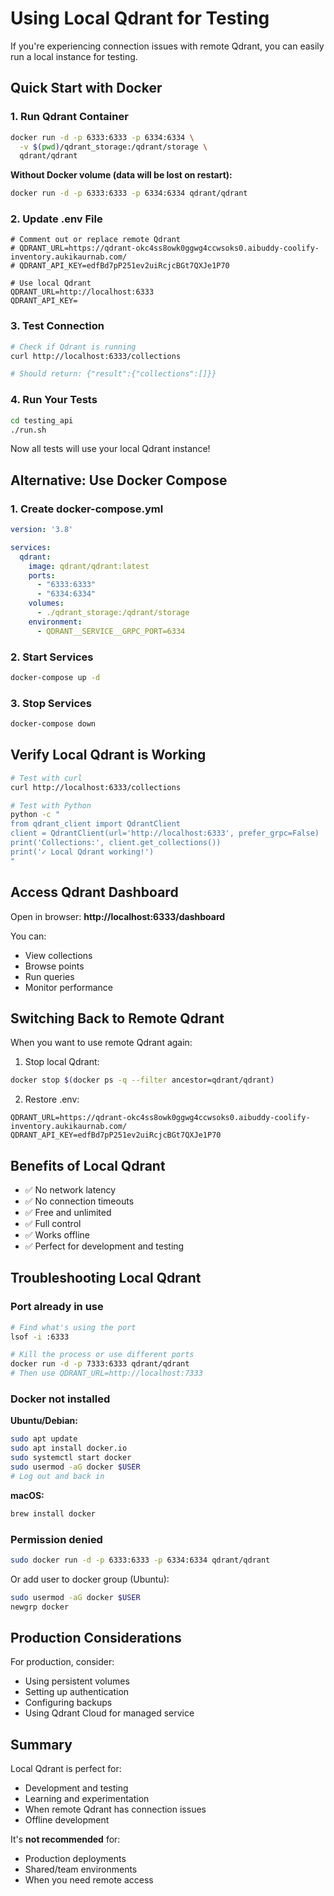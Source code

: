 # Using Local Qdrant for Testing

If you're experiencing connection issues with remote Qdrant, you can easily run a local instance for testing.

## Quick Start with Docker

### 1. Run Qdrant Container

```bash
docker run -d -p 6333:6333 -p 6334:6334 \
  -v $(pwd)/qdrant_storage:/qdrant/storage \
  qdrant/qdrant
```

**Without Docker volume (data will be lost on restart):**

```bash
docker run -d -p 6333:6333 -p 6334:6334 qdrant/qdrant
```

### 2. Update .env File

```env
# Comment out or replace remote Qdrant
# QDRANT_URL=https://qdrant-okc4ss8owk0ggwg4ccwsoks0.aibuddy-coolify-inventory.aukikaurnab.com/
# QDRANT_API_KEY=edfBd7pP251ev2uiRcjcBGt7QXJe1P70

# Use local Qdrant
QDRANT_URL=http://localhost:6333
QDRANT_API_KEY=
```

### 3. Test Connection

```bash
# Check if Qdrant is running
curl http://localhost:6333/collections

# Should return: {"result":{"collections":[]}}
```

### 4. Run Your Tests

```bash
cd testing_api
./run.sh
```

Now all tests will use your local Qdrant instance!

## Alternative: Use Docker Compose

### 1. Create docker-compose.yml

```yaml
version: '3.8'

services:
  qdrant:
    image: qdrant/qdrant:latest
    ports:
      - "6333:6333"
      - "6334:6334"
    volumes:
      - ./qdrant_storage:/qdrant/storage
    environment:
      - QDRANT__SERVICE__GRPC_PORT=6334
```

### 2. Start Services

```bash
docker-compose up -d
```

### 3. Stop Services

```bash
docker-compose down
```

## Verify Local Qdrant is Working

```bash
# Test with curl
curl http://localhost:6333/collections

# Test with Python
python -c "
from qdrant_client import QdrantClient
client = QdrantClient(url='http://localhost:6333', prefer_grpc=False)
print('Collections:', client.get_collections())
print('✓ Local Qdrant working!')
"
```

## Access Qdrant Dashboard

Open in browser: **http://localhost:6333/dashboard**

You can:

- View collections
- Browse points
- Run queries
- Monitor performance

## Switching Back to Remote Qdrant

When you want to use remote Qdrant again:

1. Stop local Qdrant:

```bash
docker stop $(docker ps -q --filter ancestor=qdrant/qdrant)
```

2. Restore .env:

```env
QDRANT_URL=https://qdrant-okc4ss8owk0ggwg4ccwsoks0.aibuddy-coolify-inventory.aukikaurnab.com/
QDRANT_API_KEY=edfBd7pP251ev2uiRcjcBGt7QXJe1P70
```

## Benefits of Local Qdrant

- ✅ No network latency
- ✅ No connection timeouts
- ✅ Free and unlimited
- ✅ Full control
- ✅ Works offline
- ✅ Perfect for development and testing

## Troubleshooting Local Qdrant

### Port already in use

```bash
# Find what's using the port
lsof -i :6333

# Kill the process or use different ports
docker run -d -p 7333:6333 qdrant/qdrant
# Then use QDRANT_URL=http://localhost:7333
```

### Docker not installed

**Ubuntu/Debian:**

```bash
sudo apt update
sudo apt install docker.io
sudo systemctl start docker
sudo usermod -aG docker $USER
# Log out and back in
```

**macOS:**

```bash
brew install docker
```

### Permission denied

```bash
sudo docker run -d -p 6333:6333 -p 6334:6334 qdrant/qdrant
```

Or add user to docker group (Ubuntu):

```bash
sudo usermod -aG docker $USER
newgrp docker
```

## Production Considerations

For production, consider:

- Using persistent volumes
- Setting up authentication
- Configuring backups
- Using Qdrant Cloud for managed service

## Summary

Local Qdrant is perfect for:

- Development and testing
- Learning and experimentation
- When remote Qdrant has connection issues
- Offline development

It's **not recommended** for:

- Production deployments
- Shared/team environments
- When you need remote access
